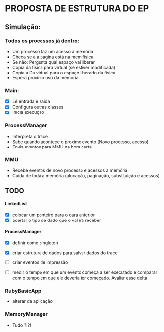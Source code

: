 # PROPOSTA DE ESTRUTURA DO EP

## Simulação:

### Todos os processos já dentro:
- Um processo faz um acesso à memória
- Checa se a a pagina está na mem fisica
- Se não: Pergunta qual espaço vai liberar
- Copia da fisica para virtual (se estiver modificada)
- Copia a Da virtual para o espaço liberado da fisica
- Espera proximo uso da memoria


### Main:  
- [X] Lê entrada e saida
- [X] Configura outras classes
- [x]  Inicia execução

### ProcessManager  
- Interpreta o trace
- Sabe quando aconteçe o proximo evento (Novo processo, acesso)
- Envia eventos para MMU na hora certa

### MMU 
- Recebe eventos de novo processo e acessos à memória
- Cuida de toda a memória (alocação, paginação, substituição e acessos)


## TODO

#### LinkedList
- [X] colocar um ponteiro para o cara anterior
- [X] acertar o tipo de dado que o val irá receber

#### ProcessManager
- [X] definir como singleton    
- [X] criar estrutura de dados para salvar dados do trace
- [ ] criar eventos de impressão
- [ ] medir o tempo em que um evento começa a ser executado e comparar com o tempo em que ele deveria ter começado. Avaliar esse delta


### RubyBasicApp
- alterar da aplicação

### MemoryManager
- Tudo ?!?!